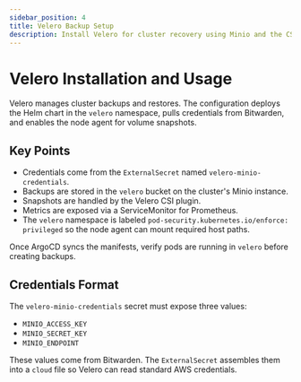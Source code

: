 ```yaml
---
sidebar_position: 4
title: Velero Backup Setup
description: Install Velero for cluster recovery using Minio and the CSI plugin
---
```


# Velero Installation and Usage

Velero manages cluster backups and restores. The configuration deploys the Helm chart in the `velero` namespace, pulls credentials from Bitwarden, and enables the node agent for volume snapshots.

## Key Points

- Credentials come from the `ExternalSecret` named `velero-minio-credentials`.
- Backups are stored in the `velero` bucket on the cluster's Minio instance.
- Snapshots are handled by the Velero CSI plugin.
- Metrics are exposed via a ServiceMonitor for Prometheus.
- The `velero` namespace is labeled `pod-security.kubernetes.io/enforce: privileged` so the node agent can mount required host paths.

Once ArgoCD syncs the manifests, verify pods are running in `velero` before creating backups.

## Credentials Format

The `velero-minio-credentials` secret must expose three values:

- `MINIO_ACCESS_KEY`
- `MINIO_SECRET_KEY`
- `MINIO_ENDPOINT`

These values come from Bitwarden. The `ExternalSecret` assembles them into a
`cloud` file so Velero can read standard AWS credentials.
